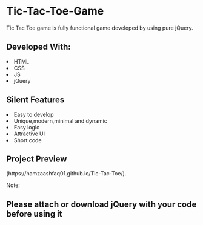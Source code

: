 <h1>Tic-Tac-Toe-Game</h1>
Tic Tac Toe game is fully functional game developed by using pure jQuery.

<h2>Developed With:</h2>
<li>HTML</li>
<li>CSS</li>
<li>JS</li>
<li>jQuery</li>
<h2>Silent Features</h2>
<li>Easy to develop</li>
<li>Unique,modern,minimal and dynamic</li>
<li>Easy logic</li>
<li>Attractive UI</li>
<li>Short code</li>
<h2>Project Preview</h2>
(https://hamzaashfaq01.github.io/Tic-Tac-Toe/).

Note:
<h2>Please attach or download jQuery with your code before using it</h2>
